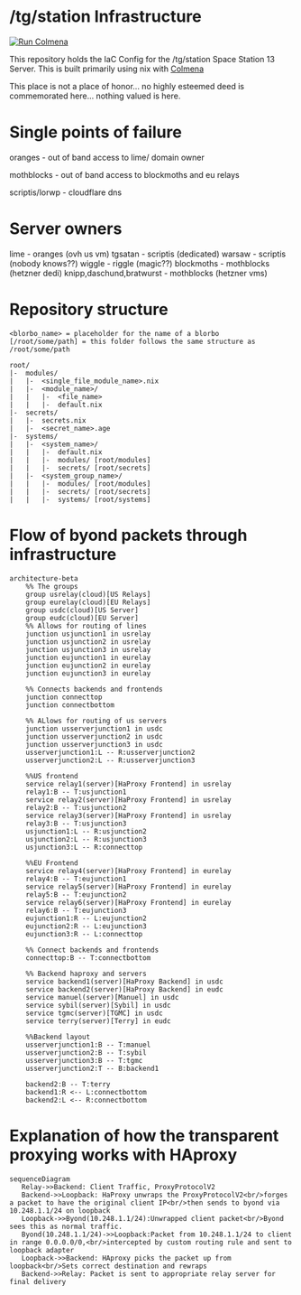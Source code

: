 # /tg/station Infrastructure
[![Run Colmena](https://github.com/tgstation-operations/infrastructure/actions/workflows/colmena.yml/badge.svg)](https://github.com/tgstation-operations/infrastructure/actions/workflows/colmena.yml)

This repository holds the IaC Config for the /tg/station Space Station 13 Server. This is built primarily using nix with [Colmena](https://github.com/zhaofengli/colmena)

This place is not a place of honor... no highly esteemed deed is commemorated here... nothing valued is here.
# Single points of failure

oranges - out of band access to lime/ domain owner

mothblocks - out of band access to blockmoths and eu relays

scriptis/lorwp - cloudflare dns

# Server owners
lime - oranges (ovh us vm)
tgsatan - scriptis (dedicated)
warsaw - scriptis (nobody knows??)
wiggle - riggle (magic??)
blockmoths - mothblocks (hetzner dedi)
knipp,daschund,bratwurst - mothblocks (hetzner vms)

# Repository structure
```
<blorbo_name> = placeholder for the name of a blorbo
[/root/some/path] = this folder follows the same structure as /root/some/path 

root/
|-  modules/
|   |-  <single_file_module_name>.nix
|   |-  <module_name>/
|   |   |-  <file_name>
|   |   |-  default.nix
|-  secrets/
|   |-  secrets.nix
|   |-  <secret_name>.age
|-  systems/
|   |-  <system_name>/
|   |   |-  default.nix
|   |   |-  modules/ [root/modules]
|   |   |-  secrets/ [root/secrets]
|   |-  <system_group_name>/
|   |   |-  modules/ [root/modules]
|   |   |-  secrets/ [root/secrets]  
|   |   |-  systems/ [root/systems]  
``` 

# Flow of byond packets through infrastructure
```mermaid
architecture-beta
    %% The groups
    group usrelay(cloud)[US Relays]
    group eurelay(cloud)[EU Relays]
    group usdc(cloud)[US Server]
    group eudc(cloud)[EU Server]
    %% Allows for routing of lines
    junction usjunction1 in usrelay
    junction usjunction2 in usrelay
    junction usjunction3 in usrelay
    junction eujunction1 in eurelay
    junction eujunction2 in eurelay
    junction eujunction3 in eurelay
    
    %% Connects backends and frontends
    junction connecttop
    junction connectbottom

    %% ALlows for routing of us servers
    junction usserverjunction1 in usdc
    junction usserverjunction2 in usdc
    junction usserverjunction3 in usdc
    usserverjunction1:L -- R:usserverjunction2
    usserverjunction2:L -- R:usserverjunction3
    
    %%US frontend
    service relay1(server)[HaProxy Frontend] in usrelay
    relay1:B -- T:usjunction1
    service relay2(server)[HaProxy Frontend] in usrelay
    relay2:B -- T:usjunction2
    service relay3(server)[HaProxy Frontend] in usrelay
    relay3:B -- T:usjunction3
    usjunction1:L -- R:usjunction2
    usjunction2:L -- R:usjunction3
    usjunction3:L -- R:connecttop

    %%EU Frontend
    service relay4(server)[HaProxy Frontend] in eurelay
    relay4:B -- T:eujunction1
    service relay5(server)[HaProxy Frontend] in eurelay
    relay5:B -- T:eujunction2
    service relay6(server)[HaProxy Frontend] in eurelay
    relay6:B -- T:eujunction3
    eujunction1:R -- L:eujunction2
    eujunction2:R -- L:eujunction3
    eujunction3:R -- L:connecttop

    %% Connect backends and frontends
    connecttop:B -- T:connectbottom

    %% Backend haproxy and servers
    service backend1(server)[HaProxy Backend] in usdc
    service backend2(server)[HaProxy Backend] in eudc
    service manuel(server)[Manuel] in usdc
    service sybil(server)[Sybil] in usdc
    service tgmc(server)[TGMC] in usdc
    service terry(server)[Terry] in eudc

    %%Backend layout
    usserverjunction1:B -- T:manuel
    usserverjunction2:B -- T:sybil
    usserverjunction3:B -- T:tgmc
    usserverjunction2:T -- B:backend1
    
    backend2:B -- T:terry
    backend1:R <-- L:connectbottom
    backend2:L <-- R:connectbottom
```
# Explanation of how the transparent proxying works with HAproxy
```mermaid
sequenceDiagram
   Relay->>Backend: Client Traffic, ProxyProtocolV2
   Backend->>Loopback: HaProxy unwraps the ProxyProtocolV2<br/>forges a packet to have the original client IP<br/>then sends to byond via 10.248.1.1/24 on loopback
   Loopback->>Byond(10.248.1.1/24):Unwrapped client packet<br/>Byond sees this as normal traffic.
   Byond(10.248.1.1/24)->>Loopback:Packet from 10.248.1.1/24 to client in range 0.0.0.0/0,<br/>intercepted by custom routing rule and sent to loopback adapter
   Loopback->>Backend: HAproxy picks the packet up from loopback<br/>Sets correct destination and rewraps
   Backend->>Relay: Packet is sent to appropriate relay server for final delivery
```
